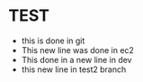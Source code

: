 # TEST
- this is done in git
- This new line was done in ec2
- This done in a new line in dev
- this new line in test2 branch
